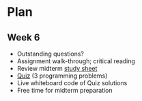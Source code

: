 # Plan
## Week 6
* Outstanding questions?
* Assignment walk-through; critical reading
* Review midterm [study sheet](../midterm/study-sheet.md)
* [Quiz](quiz.md) (3 programming problems)
* Live whiteboard code of Quiz solutions
* Free time for midterm preparation
